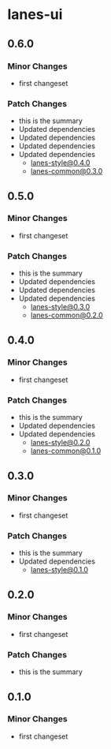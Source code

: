 # lanes-ui

## 0.6.0

### Minor Changes

- first changeset

### Patch Changes

- this is the summary
- Updated dependencies
- Updated dependencies
- Updated dependencies
- Updated dependencies
  - lanes-style@0.4.0
  - lanes-common@0.3.0

## 0.5.0

### Minor Changes

- first changeset

### Patch Changes

- this is the summary
- Updated dependencies
- Updated dependencies
- Updated dependencies
  - lanes-style@0.3.0
  - lanes-common@0.2.0

## 0.4.0

### Minor Changes

- first changeset

### Patch Changes

- this is the summary
- Updated dependencies
- Updated dependencies
  - lanes-style@0.2.0
  - lanes-common@0.1.0

## 0.3.0

### Minor Changes

- first changeset

### Patch Changes

- this is the summary
- Updated dependencies
  - lanes-style@0.1.0

## 0.2.0

### Minor Changes

- first changeset

### Patch Changes

- this is the summary

## 0.1.0

### Minor Changes

- first changeset
